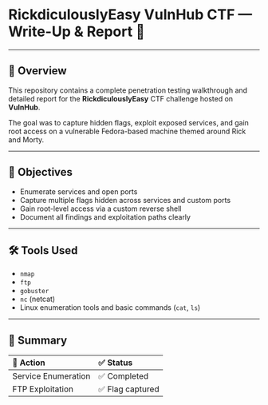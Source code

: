 # RickdiculouslyEasy VulnHub CTF — Write-Up & Report 📜

---

## 📌 Overview

This repository contains a complete penetration testing walkthrough and detailed report for the **RickdiculouslyEasy** CTF challenge hosted on **VulnHub**.  

The goal was to capture hidden flags, exploit exposed services, and gain root access on a vulnerable Fedora-based machine themed around Rick and Morty.

---

## 🎯 Objectives

- Enumerate services and open ports
- Capture multiple flags hidden across services and custom ports
- Gain root-level access via a custom reverse shell
- Document all findings and exploitation paths clearly

---

## 🛠️ Tools Used

- `nmap`
- `ftp`
- `gobuster`
- `nc` (netcat)
- Linux enumeration tools and basic commands (`cat`, `ls`)

---

## 📝 Summary

| 📌 Action                      | ✅ Status  |
|:------------------------------|:------------|
| Service Enumeration            | ✅ Completed |
| FTP Exploitation               | ✅ Flag captured
